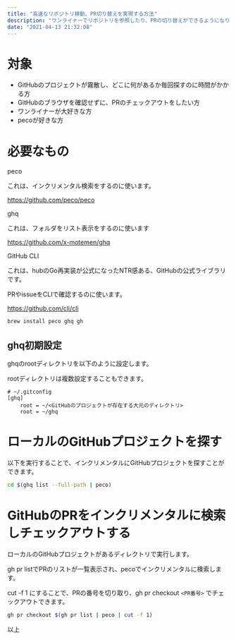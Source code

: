 ```yaml
---
title: "高速なリポジトリ移動、PR切り替えを実現する方法"
description: "ワンライナーでリポジトリを参照したり、PRの切り替えができるようになります"
date: "2021-04-13 21:32:08"
---
```


# 対象
- GitHubのプロジェクトが霧散し、どこに何があるか毎回探すのに時間がかかる方
- GitHubのブラウザを確認せずに、PRのチェックアウトをしたい方
- ワンライナーが大好きな方
- pecoが好きな方

# 必要なもの
peco

これは、インクリメンタル検索をするのに使います。

https://github.com/peco/peco

ghq

これは、フォルダをリスト表示をするのに使います

https://github.com/x-motemen/ghq

GitHub CLI

これは、hubのGo再実装が公式になったNTR感ある、GitHubの公式ライブラリです。

PRやissueをCLIで確認するのに使います。

https://github.com/cli/cli

```bash
brew install peco ghq gh
```

## ghq初期設定
ghqのrootディレクトリを以下のように設定します。

rootディレクトリは複数設定することもできます。

```
# ~/.gitconfig
[ghq]
	root = ~/<GitHubのプロジェクトが存在する大元のディレクトリ>
	root = ~/ghq
```

# ローカルのGitHubプロジェクトを探す
以下を実行することで、インクリメンタルにGitHubプロジェクトを探すことができます。

```bash
cd $(ghq list --full-path | peco)
```

# GitHubのPRをインクリメンタルに検索しチェックアウトする
ローカルのGitHubプロジェクトがあるディレクトリで実行します。

gh pr listでPRのリストが一覧表示され、pecoでインクリメンタルに検索します。

cut -f 1 にすることで、PRの番号を切り取り、gh pr checkout `<PR番号>` でチェックアウトできます。

```bash
gh pr checkout $(gh pr list | peco | cut -f 1)
```

以上
